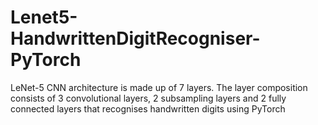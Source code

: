# Lenet5-HandwrittenDigitRecogniser-PyTorch
LeNet-5 CNN architecture is made up of 7 layers. The layer composition consists of 3 convolutional layers, 2 subsampling layers and 2 fully connected layers that recognises handwritten digits using PyTorch
